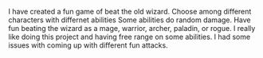 I have created a fun game of beat the old wizard.
Choose among different characters with differnet abilities
Some abilities do random damage.
Have fun beating the wizard as a mage, warrior, archer, paladin, or rogue.
I really like doing this project and having free range on some abilities.
I had some issues with coming up with different fun attacks.
